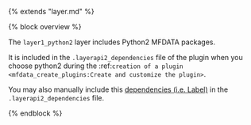{% extends "layer.md" %}

{% block overview %}

The `layer1_python2` layer includes Python2 MFDATA packages.

It is included in the `.layerapi2_dependencies` file of the plugin when you choose python2 during the :ref:`creation of a plugin <mfdata_create_plugins:Create and customize the plugin>`.

You may also manually include this [dependencies (i.e. Label)](#label) in the `.layerapi2_dependencies` file.

{% endblock %}
